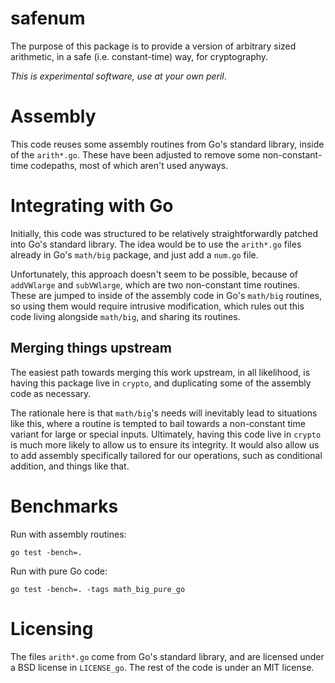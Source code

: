 # safenum

The purpose of this package is to provide a version of arbitrary sized
arithmetic, in a safe (i.e. constant-time) way, for cryptography.

*This is experimental software, use at your own peril*.

# Assembly

This code reuses some assembly routines from Go's standard library,
inside of the `arith*.go`. These have been adjusted to remove some
non-constant-time codepaths, most of which aren't used anyways.

# Integrating with Go

Initially, this code was structured to be relatively straightforwardly
patched into Go's standard library. The idea would be to use the `arith*.go`
files already in Go's `math/big` package, and just add a `num.go` file.

Unfortunately, this approach doesn't seem to be possible, because of
`addVWlarge` and `subVWlarge`, which are two non-constant time routines.
These are jumped to inside of the assembly code in Go's `math/big` routines,
so using them would require intrusive modification, which rules out
this code living alongside `math/big`, and sharing its routines.

## Merging things upstream

The easiest path towards merging this work upstream, in all likelihood,
is having this package live in `crypto`, and duplicating some of
the assembly code as necessary.

The rationale here is that `math/big`'s needs will inevitably lead to situations
like this, where a routine is tempted to bail towards a non-constant time
variant for large or special inputs. Ultimately, having this code live
in `crypto` is much more likely to allow us to ensure its integrity.
It would also allow us to add assembly specifically tailored for
our operations, such as conditional addition, and things like that.

# Benchmarks

Run with assembly routines:

```
go test -bench=.
```

Run with pure Go code:

```
go test -bench=. -tags math_big_pure_go
```

# Licensing

The files `arith*.go` come from Go's standard library, and are licensed under
a BSD license in `LICENSE_go`. The rest of the code is under an MIT license.
